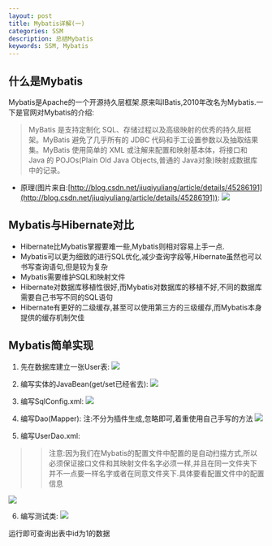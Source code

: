 ```yaml
---
layout: post
title: Mybatis详解(一)
categories: SSM
description: 总结Mybatis
keywords: SSM, Mybatis
---
```

## 什么是Mybatis
Mybatis是Apache的一个开源持久层框架.原来叫IBatis,2010年改名为Mybatis.一下是官网对Mybatis的介绍:
> MyBatis 是支持定制化 SQL、存储过程以及高级映射的优秀的持久层框架。MyBatis 避免了几乎所有的 JDBC 代码和手工设置参数以及抽取结果集。MyBatis 使用简单的 XML 或注解来配置和映射基本体，将接口和 Java 的 POJOs(Plain Old Java Objects,普通的 Java对象)映射成数据库中的记录。

- 原理(图片来自:[http://blog.csdn.net/jiuqiyuliang/article/details/45286191](http://blog.csdn.net/jiuqiyuliang/article/details/45286191)):
 ![](http://img.blog.csdn.net/20150427151555111?watermark/2/text/aHR0cDovL2Jsb2cuY3Nkbi5uZXQvaml1cWl5dWxpYW5n/font/5a6L5L2T/fontsize/400/fill/I0JBQkFCMA==/dissolve/70/gravity/SouthEast)

## Mybatis与Hibernate对比
- Hibernate比Mybatis掌握要难一些,Mybatis则相对容易上手一点.
- Mybatis可以更为细致的进行SQL优化,减少查询字段等,Hibernate虽然也可以书写查询语句,但是较为复杂
- Mybatis需要维护SQL和映射文件
- Hibernate对数据库移植性很好,而Mybatis对数据库的移植不好,不同的数据库需要自己书写不同的SQL语句
- Hibernate有更好的二级缓存,甚至可以使用第三方的三级缓存,而Mybatis本身提供的缓存机制欠佳

## Mybatis简单实现

1. 先在数据库建立一张User表:
![](https://i.imgur.com/N84voBO.png)

2. 编写实体的JavaBean(get/set已经省去):
![](https://i.imgur.com/C2ZBNvZ.png)

3. 编写SqlConfig.xml:
![](https://i.imgur.com/2YVUbi3.png)

4. 编写Dao(Mapper):
注:不分为插件生成,忽略即可,着重使用自己手写的方法
![](https://i.imgur.com/bIcfBts.png)

5. 编写UserDao.xml:
>> 注意:因为我们在Mybatis的配置文件中配置的是自动扫描方式,所以必须保证接口文件和其映射文件名字必须一样,并且在同一文件夹下
>> 并不一点要一样名字或者在同意文件夹下.具体要看配置文件中的配置信息

![](https://i.imgur.com/LvSERWB.png)

6. 编写测试类:
![](https://i.imgur.com/EUJM1zO.png)

运行即可查询出表中id为1的数据